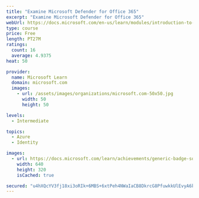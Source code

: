 ```yaml
---
title: "Examine Microsoft Defender for Office 365"
excerpt: "Examine Microsoft Defender for Office 365"
webUrl: https://docs.microsoft.com/en-us/learn/modules/introduction-to-microsoft-defender-for-office-365/
type: course
price: Free
length: PT27M
ratings:
  count: 16
  average: 4.9375
heat: 50

provider:
  name: Microsoft Learn
  domain: microsoft.com
  images:
    - url: /assets/images/organizations/microsoft.com-50x50.jpg
      width: 50
      height: 50

levels:
  - Intermediate

topics:
  - Azure
  - Identity

images:
  - url: https://docs.microsoft.com/learn/achievements/generic-badge-social.png
    width: 640
    height: 320
    isCached: true

secured: "u4hXQcYV3fj18xi3oRIk+6MBS+6xtPeh4NWaIaCB8DkrcG8PfuwkkUlEvyA6k65gabgUodjtFlVqtnKZ2zL/Bw/VESCe5ZaavUaVk36zp5P7WFpCC1M/rUpJKTf0syretEsUtxf2UGCKzLyCu6TNQk28xvvsrVIgLkl8hdPV14ezUzJ/SxltIIuawY1T025HHuMi2ZGb8rxj0t8yDa/6S/LUwx+rueknQbVQzZc53pa10BhMpzA5vw5OCNSODAQ2exRrb+C+50F6JqHxMiTa+TQuo2Jeh/Z8AAISoHWa1Zp0SYOhFswZAQlBQd5/snz32hGSAcV9wKrQulbayiJc4T+lP3vUKUvXy6I5Kor2TbZi7Mji1cnQ4wRUkj0/xc5lY1sFUUqTxdsDC/hcD5eigXLhfiVz9UhXO5ng6LvKSaU=;qckI/0xo/Ze3FCftApDcLA=="
---
```


